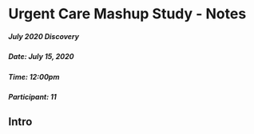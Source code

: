 
Urgent Care Mashup Study - Notes
=================================================

##### July 2020 Discovery

##### Date: July 15, 2020

##### Time: 12:00pm

##### Participant: 11

## Intro 

